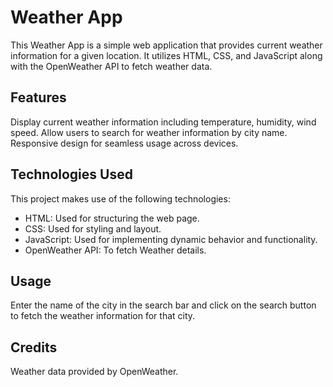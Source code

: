 # Weather App
This Weather App is a simple web application that provides current weather information for a given location. It utilizes HTML, CSS, and JavaScript along with the OpenWeather API to fetch weather data.

## Features
Display current weather information including temperature, humidity, wind speed.
Allow users to search for weather information by city name.
Responsive design for seamless usage across devices.

## Technologies Used

This project makes use of the following technologies:

- HTML: Used for structuring the web page.
- CSS: Used for styling and layout.
- JavaScript: Used for implementing dynamic behavior and functionality.
- OpenWeather API: To fetch Weather details.

## Usage
Enter the name of the city in the search bar and click on the search button to fetch the weather information for that city.

## Credits
Weather data provided by OpenWeather.



